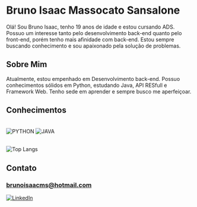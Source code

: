 # Bruno Isaac Massocato Sansalone
Olá! Sou Bruno Isaac, tenho 19 anos de idade e estou cursando ADS. Possuo um interesse tanto pelo desenvolvimento back-end quanto pelo front-end, porém tenho mais afinidade com back-end. Estou sempre buscando conhecimento e sou apaixonado pela solução de problemas.

## Sobre Mim
Atualmente, estou empenhado em Desenvolvimento back-end. Possuo conhecimentos sólidos em Python, estudando Java, API RESfull e Framework Web. Tenho sede em aprender e sempre busco me aperfeiçoar.
## Conhecimentos
<div style="display: inline_block"><br/>
    <img align="center" alt="PYTHON" src="https://img.shields.io/badge/PYTHON-407EB0?style=for-the-badge&logo=python&logoColor=white">
    <img align="center" alt="JAVA" src="https://img.shields.io/badge/java-A42D00?style=for-the-badge&logo=oracle&logoColor=white">
    <br/>
</div>
<br/>


![Top Langs](https://github-readme-stats.vercel.app/api/top-langs/?username=BrunoIsaac41&layout=compact)

## Contato


### brunoisaacms@hotmail.com


[![LinkedIn](https://img.shields.io/badge/LinkedIn-0077B5?style=for-the-badge&logo=linkedin&logoColor=white)](https://www.linkedin.com/in/bruno-isaac-m-sansalone-37530827b/)

